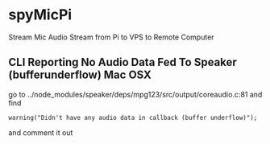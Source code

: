 # spyMicPi
Stream Mic Audio Stream from Pi to VPS to Remote Computer


## CLI Reporting No Audio Data Fed To Speaker (bufferunderflow) Mac OSX
 go to ../node_modules/speaker/deps/mpg123/src/output/coreaudio.c:81 and find

```
warning("Didn't have any audio data in callback (buffer underflow)");
```
 and comment it out
